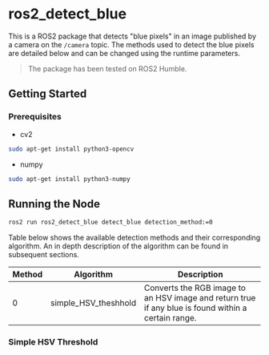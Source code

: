 # ros2_detect_blue

This is a ROS2 package that detects "blue pixels" in an image published by a camera on the ```/camera``` topic. The methods used to detect the blue pixels are detailed below and can be changed using the runtime parameters.

> The package has been tested on ROS2 Humble.

## Getting Started

### Prerequisites

* cv2

```bash
sudo apt-get install python3-opencv
```

* numpy

```bash
sudo apt-get install python3-numpy
```

## Running the Node

```bash
ros2 run ros2_detect_blue detect_blue detection_method:=0
```

Table below shows the available detection methods and their corresponding algorithm. An in depth description of the algorithm can be found in subsequent sections.

| Method | Algorithm | Description |
| --- | --- | --- |
| 0 | simple_HSV_theshhold| Converts the RGB image to an HSV image and return true if any blue is found within a certain range. |

### Simple HSV Threshold